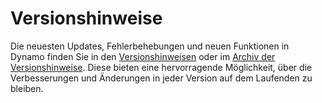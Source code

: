 # Versionshinweise

Die neuesten Updates, Fehlerbehebungen und neuen Funktionen in Dynamo finden Sie in den [Versionshinweisen](https://github.com/DynamoDS/Dynamo/wiki/Release-Notes) oder im [Archiv der Versionshinweise](https://github.com/DynamoDS/Dynamo/wiki/Release-Notes-Archive). Diese bieten eine hervorragende Möglichkeit, über die Verbesserungen und Änderungen in jeder Version auf dem Laufenden zu bleiben.
